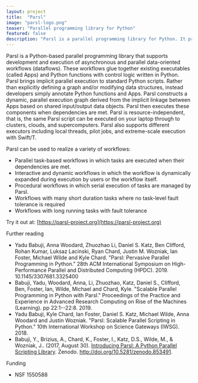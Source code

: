 ```yaml
---
layout: project
title:  "Parsl"
image: "parsl-logo.png"
teaser: "Parallel programming library for Python"
featured: false
description: "Parsl is a parallel programming library for Python. It provides a model by which complex workflows can be represented in an intuitive Python-based control application. It facilitates transparent parallel execution of workflow components (apps) on any distributed or parallel computing system."
---
```


Parsl is a Python-based parallel programming library that supports development and execution of asynchronous and parallel data-oriented workflows (dataflows). These workflows glue together existing executables (called Apps) and Python functions with control logic written in Python. Parsl brings implicit parallel execution to standard Python scripts. Rather than explicitly defining a graph and/or modifying data structures, instead developers simply annotate Python functions and Apps. Parsl constructs a dynamic, parallel execution graph derived from the implicit linkage between Apps based on shared input/output data objects. Parsl then executes these components when dependencies are met. Parsl is resource-independent, that is, the same Parsl script can be executed on your laptop through to clusters, clouds, and supercomputers. Parsl also supports different executors including local threads, pilot jobs, and extreme-scale execution with Swift/T.

Parsl can be used to realize a variety of workflows:

- Parallel task-based workflows in which tasks are executed when their dependencies are met.
- Interactive and dynamic workflows in which the workflow is dynamically expanded during execution by users or the workflow itself.
- Procedural workflows in which serial execution of tasks are managed by Parsl.
- Workflows with many short duration tasks where no task-level fault tolerance is required
- Workflows with long running tasks with fault tolerance

Try it out at:
[https://parsl-project.org](https://parsl-project.org)

Further reading
- Yadu Babuji, Anna Woodard, Zhuozhao Li, Daniel S. Katz, Ben Clifford, Rohan Kumar, Luksaz Lacinski, Ryan Chard, Justin M. Wozniak, Ian Foster, Michael Wilde and Kyle Chard. "Parsl: Pervasive Parallel Programming in Python." 28th ACM International Symposium on High-Performance Parallel and Distributed Computing (HPDC). 2019. 10.1145/3307681.3325400
- Babuji, Yadu, Woodard, Anna, Li, Zhuozhao, Katz, Daniel S., Clifford, Ben, Foster, Ian, Wilde, Michael and Chard, Kyle. "Scalable Parallel Programming in Python with Parsl." Proceedings of the Practice and Experience in Advanced Research Computing on Rise of the Machines (Learning). pp 22:1--22:8. 2019.
- Yadu Babuji, Kyle Chard, Ian Foster, Daniel S. Katz, Michael Wilde, Anna Woodard and Justin Wozniak. "Parsl: Scalable Parallel Scripting in Python." 10th International Workshop on Science Gateways (IWSG). 2018.
- Babuji, Y., Brizius, A., Chard, K., Foster, I., Katz, D.S., Wilde, M., & Wozniak, J.. (2017, August 30). 
[Introducing Parsl: A Python Parallel Scripting Library](http://doi.org/10.5281/zenodo.853491). Zenodo. http://doi.org/10.5281/zenodo.853491.

Funding

- NSF 1550588
